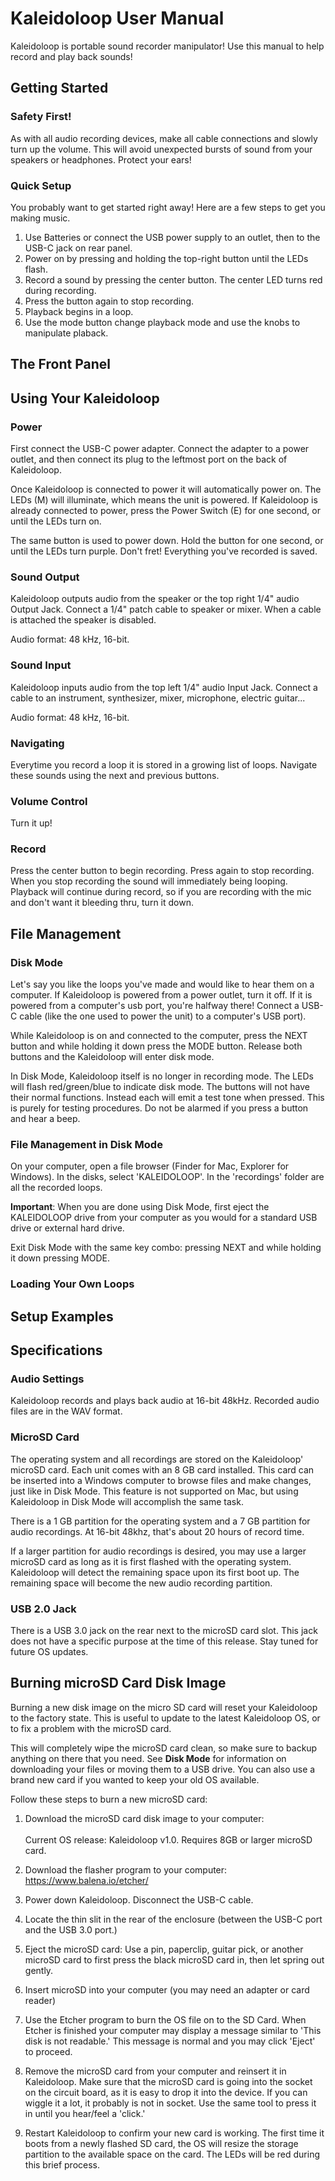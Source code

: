 # Kaleidoloop User Manual

Kaleidoloop is portable sound recorder manipulator! Use this manual to help record and play back sounds!

## Getting Started

### Safety First!
As with all audio recording devices, make all cable connections and slowly turn up the volume. This will avoid unexpected bursts of sound from your speakers or headphones. Protect your ears!

### Quick Setup
You probably want to get started right away! Here are a few steps to get you making music.
   
1. Use Batteries or connect the USB power supply to an outlet, then to the USB-C jack on rear panel.  
2. Power on by pressing and holding the top-right button until the LEDs flash.
3. Record a sound by pressing the center button. The center LED turns red during recording. 
4. Press the button again to stop recording.
5. Playback begins in a loop.
6. Use the mode button change playback mode and use the knobs to manipulate plaback.

## The Front Panel


## Using Your Kaleidoloop

### Power

First connect the USB-C power adapter. Connect the adapter to a power outlet, and then connect its plug to the leftmost port on the back of Kaleidoloop. 

Once Kaleidoloop is connected to power it will automatically power on. The LEDs (M) will illuminate, which means the unit is powered. If Kaleidoloop is already connected to power, press the Power Switch (E) for one second, or until the LEDs turn on. 

The same button is used to power down. Hold the button for one second, or until the LEDs turn purple. Don't fret! Everything you've recorded is saved.

### Sound Output

Kaleidoloop outputs audio from the speaker or the top right 1/4" audio Output Jack. Connect a 1/4" patch cable to speaker or mixer. When a cable is attached the speaker is disabled.

Audio format: 48 kHz, 16-bit.

### Sound Input

Kaleidoloop inputs audio from the top left 1/4"  audio Input Jack. Connect a cable to an instrument, synthesizer, mixer, microphone, electric guitar... 

Audio format: 48 kHz, 16-bit.

### Navigating

Everytime you record a loop it is stored in a growing list of loops. Navigate these sounds using the next and previous buttons.

### Volume Control

Turn it up!

### Record

Press the center button to begin recording. Press again to stop recording. When you stop recording the sound will immediately being looping. Playback will continue during record, so if you are recording with the mic and don't want it bleeding thru, turn it down.


## File Management 

### Disk Mode 

Let's say you like the loops you've made and would like to hear them on a computer. If Kaleidoloop is powered from a power outlet, turn it off. If it is powered from a computer's usb port, you're halfway there! Connect a USB-C cable (like the one used to power the unit) to a computer's USB port). 

While Kaleidoloop is on and connected to the computer, press the NEXT button and while holding it down press the MODE button.  Release both buttons and the Kaleidoloop will enter disk mode.

In Disk Mode, Kaleidoloop itself is no longer in recording mode. The LEDs will flash red/green/blue to indicate disk mode. The buttons will not have their normal functions. Instead each will emit a test tone when pressed. This is purely for testing procedures. Do not be alarmed if you press a button and hear a beep. 

### File Management in Disk Mode

On your computer, open a file browser (Finder for Mac, Explorer for Windows). In the disks, select 'KALEIDOLOOP'. In the 'recordings' folder are all the recorded loops.


**Important**: When you are done using Disk Mode, first eject the KALEIDOLOOP drive from your computer as you would for a standard USB drive or external hard drive. 

Exit Disk Mode with the same key combo: pressing NEXT and while holding it down pressing MODE.

### Loading Your Own Loops


## Setup Examples


## Specifications	

### Audio Settings

Kaleidoloop records and plays back audio at 16-bit 48kHz. Recorded audio files are in the WAV format. 

### MicroSD Card

The operating system and all recordings are stored on the Kaleidoloop' microSD card. Each unit comes with an 8 GB card installed. This card can be inserted into a Windows computer to browse files and make changes, just like in Disk Mode. This feature is not supported on Mac, but using Kaleidoloop in Disk Mode will accomplish the same task. 

There is a 1 GB partition for the operating system and a 7 GB partition for audio recordings. At 16-bit 48khz, that's about 20 hours of record time. 

If a larger partition for audio recordings is desired, you may use a larger microSD card as long as it is first flashed with the operating system. Kaleidoloop will detect the remaining space upon its first boot up. The remaining space will become the new audio recording partition. 

### USB 2.0 Jack

There is a USB 3.0 jack on the rear next to the microSD card slot. This jack does not have a specific purpose at the time of this release. Stay tuned for future OS updates.

## Burning microSD Card Disk Image

Burning a new disk image on the micro SD card will reset your Kaleidoloop to the factory state. This is useful to update to the latest Kaleidoloop OS, or to fix a problem with the microSD card.

This will completely wipe the microSD card clean, so make sure to backup anything on there that you need. See **Disk Mode** for information on downloading your files or moving them to a USB drive. You can also use a brand new card if you wanted to keep your old OS available.

Follow these steps to burn a new microSD card:

1. Download the microSD card disk image to your computer: 
<br> [](asdf)
<br> Current OS release: Kaleidoloop v1.0. Requires 8GB or larger microSD card.

1. Download the flasher program to your computer: https://www.balena.io/etcher/
1. Power down Kaleidoloop. Disconnect the USB-C cable. 
1. Locate the thin slit in the rear of the enclosure (between the USB-C port and the USB 3.0 port.)
1. Eject the microSD card: Use a pin, paperclip, guitar pick, or another microSD card to first press the black microSD card in, then let spring out gently.
1. Insert microSD into your computer (you may need an adapter or card reader)
1. Use the Etcher program to burn the OS file on to the SD Card. When Etcher is finished your computer may display a message similar to 'This disk is not readable.' This message is normal and you may click 'Eject' to proceed.
1. Remove the microSD card from your computer and reinsert it in Kaleidoloop. Make sure that the microSD card is going into the socket on the circuit board, as it is easy to drop it into the device. If you can wiggle it a lot, it probably is not in socket. Use the same tool to press it in until you hear/feel a 'click.'
1. Restart Kaleidoloop to confirm your new card is working. The first time it boots from a newly flashed SD card, the OS will resize the storage partition to the available space on the card. The LEDs will be red during this brief process. 
